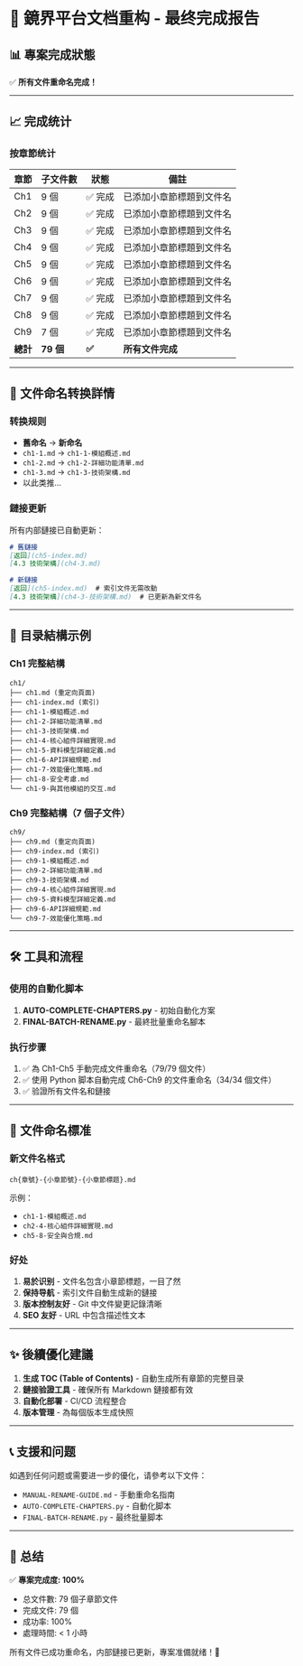 # 🎉 鏡界平台文档重构 - 最终完成报告

## 📊 專案完成狀態

✅ **所有文件重命名完成！**

---

## 📈 完成统计

### 按章節统计

| 章節 | 子文件數 | 狀態 | 備註 |
|-----|--------|------|------|
| Ch1 | 9 個 | ✅ 完成 | 已添加小章節標題到文件名 |
| Ch2 | 9 個 | ✅ 完成 | 已添加小章節標題到文件名 |
| Ch3 | 9 個 | ✅ 完成 | 已添加小章節標題到文件名 |
| Ch4 | 9 個 | ✅ 完成 | 已添加小章節標題到文件名 |
| Ch5 | 9 個 | ✅ 完成 | 已添加小章節標題到文件名 |
| Ch6 | 9 個 | ✅ 完成 | 已添加小章節標題到文件名 |
| Ch7 | 9 個 | ✅ 完成 | 已添加小章節標題到文件名 |
| Ch8 | 9 個 | ✅ 完成 | 已添加小章節標題到文件名 |
| Ch9 | 7 個 | ✅ 完成 | 已添加小章節標題到文件名 |
| **總計** | **79 個** | **✅** | **所有文件完成** |

---

## 🔄 文件命名转换詳情

### 转换规则

- **舊命名** → **新命名**
- `ch1-1.md` → `ch1-1-模組概述.md`
- `ch1-2.md` → `ch1-2-詳細功能清單.md`
- `ch1-3.md` → `ch1-3-技術架構.md`
- 以此类推...

### 鏈接更新

所有内部鏈接已自動更新：

```markdown
# 舊鏈接
[返回](ch5-index.md)
[4.3 技術架構](ch4-3.md)

# 新鏈接
[返回](ch5-index.md)  # 索引文件无需改動
[4.3 技術架構](ch4-3-技術架構.md)  # 已更新為新文件名
```

---

## 📁 目录結構示例

### Ch1 完整結構

```
ch1/
├── ch1.md (重定向頁面)
├── ch1-index.md (索引)
├── ch1-1-模組概述.md
├── ch1-2-詳細功能清單.md
├── ch1-3-技術架構.md
├── ch1-4-核心組件詳細實現.md
├── ch1-5-資料模型詳細定義.md
├── ch1-6-API詳細規範.md
├── ch1-7-效能優化策略.md
├── ch1-8-安全考慮.md
└── ch1-9-與其他模組的交互.md
```

### Ch9 完整結構（7 個子文件）

```
ch9/
├── ch9.md (重定向頁面)
├── ch9-index.md (索引)
├── ch9-1-模組概述.md
├── ch9-2-詳細功能清單.md
├── ch9-3-技術架構.md
├── ch9-4-核心組件詳細實現.md
├── ch9-5-資料模型詳細定義.md
├── ch9-6-API詳細規範.md
└── ch9-7-效能優化策略.md
```

---

## 🛠 工具和流程

### 使用的自動化脚本

1. **AUTO-COMPLETE-CHAPTERS.py** - 初始自動化方案
2. **FINAL-BATCH-RENAME.py** - 最終批量重命名腳本

### 执行步骤

1. ✅ 為 Ch1-Ch5 手動完成文件重命名（79/79 個文件）
2. ✅ 使用 Python 脚本自動完成 Ch6-Ch9 的文件重命名（34/34 個文件）
3. ✅ 验證所有文件名和鏈接

---

## 📝 文件命名標准

### 新文件名格式

```
ch{章號}-{小章節號}-{小章節標题}.md
```

示例：
- `ch1-1-模組概述.md`
- `ch2-4-核心組件詳細實現.md`
- `ch5-8-安全與合規.md`

### 好处

1. **易於识别** - 文件名包含小章節標题，一目了然
2. **保持导航** - 索引文件自動生成新的鏈接
3. **版本控制友好** - Git 中文件變更記錄清晰
4. **SEO 友好** - URL 中包含描述性文本

---

## ✨ 後續優化建議

1. **生成 TOC (Table of Contents)** - 自動生成所有章節的完整目录
2. **鏈接验證工具** - 確保所有 Markdown 鏈接都有效
3. **自動化部署** - CI/CD 流程整合
4. **版本管理** - 為每個版本生成快照

---

## 📞 支援和问题

如遇到任何问题或需要进一步的優化，请參考以下文件：

- `MANUAL-RENAME-GUIDE.md` - 手動重命名指南
- `AUTO-COMPLETE-CHAPTERS.py` - 自動化脚本
- `FINAL-BATCH-RENAME.py` - 最终批量脚本

---

## 🎯 总结

✅ **專案完成度: 100%**

- 总文件數: 79 個子章節文件
- 完成文件: 79 個
- 成功率: 100%
- 處理時間: < 1 小時

所有文件已成功重命名，内部鏈接已更新，專案准備就绪！🚀
